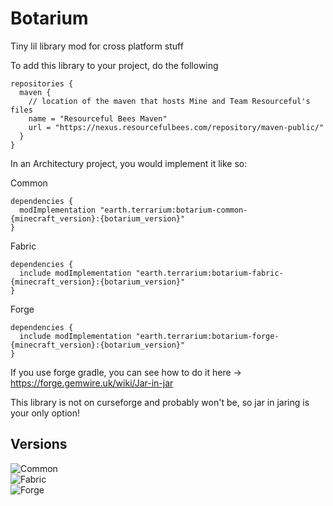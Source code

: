 # Botarium
Tiny lil library mod for cross platform stuff

To add this library to your project, do the following

```
repositories {
  maven {
    // location of the maven that hosts Mine and Team Resourceful's files
    name = "Resourceful Bees Maven"
    url = "https://nexus.resourcefulbees.com/repository/maven-public/"
  }
}
```

In an Architectury project, you would implement it like so:

Common
```
dependencies {
  modImplementation "earth.terrarium:botarium-common-{minecraft_version}:{botarium_version}"
}
```

Fabric
```
dependencies {
  include modImplementation "earth.terrarium:botarium-fabric-{minecraft_version}:{botarium_version}"
}
```

Forge
```
dependencies {
  include modImplementation "earth.terrarium:botarium-forge-{minecraft_version}:{botarium_version}"
}
```

If you use forge gradle, you can see how to do it here -> https://forge.gemwire.uk/wiki/Jar-in-jar

This library is not on curseforge and probably won't be, so jar in jaring is your only option!

## Versions
![Common](https://img.shields.io/maven-metadata/v?label=Common%20Version&metadataUrl=https%3A%2F%2Fnexus.resourcefulbees.com%2Frepository%2Fmaven-public%2Fearth%2Fterrarium%2Fbotarium-common-1.19.2%2Fmaven-metadata.xml) </br>
![Fabric](https://img.shields.io/maven-metadata/v?label=Fabric%20Version&metadataUrl=https%3A%2F%2Fnexus.resourcefulbees.com%2Frepository%2Fmaven-public%2Fearth%2Fterrarium%2Fbotarium-fabric-1.19.2%2Fmaven-metadata.xml) </br>
![Forge](https://img.shields.io/maven-metadata/v?label=Forge%20Version&metadataUrl=https%3A%2F%2Fnexus.resourcefulbees.com%2Frepository%2Fmaven-public%2Fearth%2Fterrarium%2Fbotarium-forge-1.19.2%2Fmaven-metadata.xml) </br>

